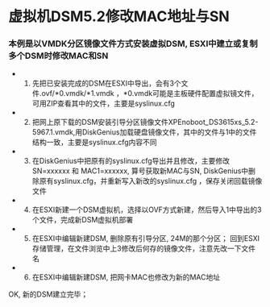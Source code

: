# 虚拟机DSM5.2修改MAC地址与SN      

### 本例是以VMDK分区镜像文件方式安装虚拟DSM, ESXI中建立或复制多个DSM时修改MAC和SN     

+ 1. 先把已安装完成的DSM在ESXI中导出，会有3个文件.ovf/*0.vmdk/*1.vmdk ，*0.vmdk可能是主板硬件配置虚拟镜文件，可用ZIP查看其中的文件，主要是syslinux.cfg
   
+ 2. 把网上原下载的DSM安装引导分区镜像文件XPEnoboot_DS3615xs_5.2-5967.1.vmdk,用DiskGenius加载硬盘镜像文件，其中的文件与1中的文件结构一致，主要是syslinux.cfg内容不同

+ 3. 在DiskGenius中把原有的syslinux.cfg导出并且修改，主要修改SN=xxxxxx 和 MAC1=xxxxxx, 算号获取新MAC与SN, DiskGenius中删除原有syslinux.cfg，并重新写入新改的syslinux.cfg
，保存关闭回载镜像文件    

+ 4. 在ESXI新建一个DSM虚拟机，选择以OVF方式新建，然后导入1中导出的3个文件，完成新DSM虚拟机部署    

+ 5. 在ESXI中编辑新建DSM, 删除原有引导分区, 24M的那个分区； 回到ESXI存储管理，在文件浏览中上3修改后何存的镜像文件，注意先改一下文件名     

+ 6. 在ESXI中编辑新建DSM, 把网卡MAC也修改为新的MAC地址       

OK, 新的DSM建立完毕；
